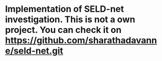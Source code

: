 
# Implementation of SELD-net investigation. This is not a own project. You can check it on https://github.com/sharathadavanne/seld-net.git
